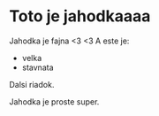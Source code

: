 # Toto je jahodkaaaa

Jahodka je fajna <3 <3 A este je:

* velka
* stavnata

Dalsi riadok.

Jahodka je proste super.
